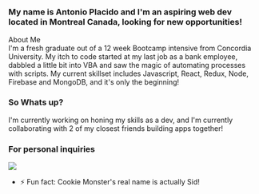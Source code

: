 # 

### My name is Antonio Placido and I'm an aspiring web dev located in Montreal Canada, looking for new opportunities!

<div>About Me</div>
I'm a fresh graduate out of a 12 week Bootcamp intensive from Concordia University. My itch to code started at my last job as a bank employee, dabbled a little bit into VBA and saw the magic of automating processes with scripts. My current skillset includes Javascript, React, Redux, Node, Firebase and MongoDB, and it's only the beginning!

### So Whats up?

I'm currently working on honing my skills as a dev, and I'm currently collaborating with 2 of my closest friends building apps together!

### For personal inquiries

<p><a href="https://www.linkedin.com/in/antonio-placido-872187165/"><img data-media-urn="" data-li-src="https://media-exp1.licdn.com/dms/image/C4E12AQGPwaGUxvHKGQ/article-inline_image-shrink_1000_1488/0?e=1605744000&amp;v=beta&amp;t=CN_mR8IKnMrb3f5Nlv7r2LgODmC4U8tuquay0eSmebk" src="https://media-exp1.licdn.com/dms/image/C4E12AQGPwaGUxvHKGQ/article-inline_image-shrink_1000_1488/0?e=1605744000&amp;v=beta&amp;t=CN_mR8IKnMrb3f5Nlv7r2LgODmC4U8tuquay0eSmebk"></a></p>

- ⚡ Fun fact: Cookie Monster's real name is actually Sid!

